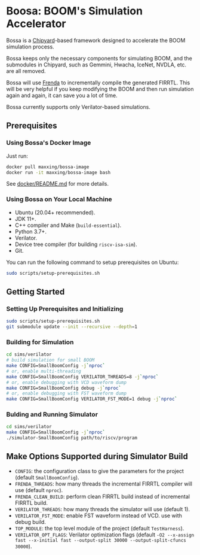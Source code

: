 # Boosa: BOOM's Simulation Accelerator

Bossa is a [Chipyard](https://github.com/ucb-bar/chipyard)-based framework designed to accelerate the BOOM simulation process.

Bossa keeps only the necessary components for simulating BOOM, and the submodules in Chipyard, such as Gemmini, Hwacha, IceNet, NVDLA, etc. are all removed.

Bossa will use [Frenda](https://github.com/MaxXSoft/Frenda) to incrementally compile the generated FIRRTL. This will be very helpful if you keep modifying the BOOM and then run simulation again and again, it can save you a lot of time.

Bossa currently supports only Verilator-based simulations.

## Prerequisites

### Using Bossa's Docker Image

Just run:

```sh
docker pull maxxing/bossa-image
docker run -it maxxing/bossa-image bash
```

See [docker/README.md](docker/README.md) for more details.

### Using Bossa on Your Local Machine

* Ubuntu (20.04+ recommended).
* JDK 11+.
* C++ compiler and Make (`build-essential`).
* Python 3.7+.
* Verilator.
* Device tree compiler (for building `riscv-isa-sim`).
* Git.

You can run the following command to setup prerequisites on Ubuntu:

```sh
sudo scripts/setup-prerequisites.sh
```

## Getting Started

### Setting Up Prerequisites and Initializing

```sh
sudo scripts/setup-prerequisites.sh
git submodule update --init --recursive --depth=1
```

### Building for Simulation

```sh
cd sims/verilator
# build simulation for small BOOM
make CONFIG=SmallBoomConfig -j`nproc`
# or, enable multi-threading
make CONFIG=SmallBoomConfig VERILATOR_THREADS=8 -j`nproc`
# or, enable debugging with VCD waveform dump
make CONFIG=SmallBoomConfig debug -j`nproc`
# or, enable debugging with FST waveform dump
make CONFIG=SmallBoomConfig VERILATOR_FST_MODE=1 debug -j`nproc`
```

### Bulding and Running Simulator

```sh
cd sims/verilator
make CONFIG=SmallBoomConfig -j`nproc`
./simulator-SmallBoomConfig path/to/riscv/program
```

## Make Options Supported during Simulator Build

* `CONFIG`: the configuration class to give the parameters for the project (default `SmallBoomConfig`).
* `FRENDA_THREADS`: how many threads the incremental FIRRTL compiler will use (default `nproc`).
* `FRENDA_CLEAN_BUILD`: perform clean FIRRTL build instead of incremental FIRRTL build.
* `VERILATOR_THREADS`: how many threads the simulator will use (default 1).
* `VERILATOR_FST_MODE`: enable FST waveform instead of VCD. use with debug build.
* `TOP_MODULE`: the top level module of the project (default `TestHarness`).
* `VERILATOR_OPT_FLAGS`: Verilator optimization flags (default `-O2 --x-assign fast --x-initial fast --output-split 30000 --output-split-cfuncs 30000`).
